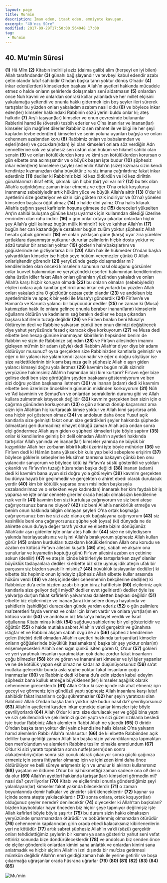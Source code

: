 ```yaml
---
layout: page
title: Mu'min
description: İman eden, itaat eden, emniyete kavuşan.
excerpt: "40'ncı Sûre"
modified: 2017-09-29T17:50:00.564948 17:00
tag: 
 - Mu'min
---
```


## 40. Mu'min Sûresi

**(1)** Hâ Mîm
**(2)** Kitabın indirilişi aziz (daima galib) alim (herşeyi en iyi bilen) Allah tarafındandır 
**(3)** günahı bağışlayandır ve tevbeyi kabul edendir azabı çetin olandır lutuf sahibidir O’ndan başka tanrı yoktur dönüş O’nadır
**(4)** inkar eden(lerden) kimselerden başkası Allah’ın ayetleri hakkında mücadele etmez o halde onların şehirlerde dolaşmaları seni aldatmasın
**(5)** onlardan önce Nuh kavmi ve onlardan sonraki kollar yalanladı ve her millet elçisini yakalamağa yeltendi ve onunla hakkı gidermek için boş şeyler ileri sürerek tartıştılar bu yüzden onları yakaladım azabım nasıl oldu
**(6)** ve böylece inkar eden(ler) kimseler hakkındaki Rabbinin sözü yerini buldu onlar ki; ateş halkıdır
**(7)** Arş’ı taşıyan(lar) kimseler ve onun çevresinde bulunanlar Rablerini hamd ile (överek) tesbih ederler ve O’na inanırlar ve inanan(lar) kimseler için mağfiret dilerler Rabbimiz sen rahmet ile ve bilgi ile her şeyi kapladın tevbe eden(leri) kimseleri ve senin yoluna uyanları bağışla ve onları cehennem azabından koru 
**(8)** Rabbimiz onları ve babalarından ve eşleri(nden) ve çocukları(ndan) iyi olan kimseleri onlara söz verdiğin Adn cennetlerine sok ve şüphesiz sen üstün olan hüküm ve hikmet sahibi olan sensin
**(9)** ve onları kötülüklerden koru ve kimi sen kötülüklerden korursan o gün elbette ona acımışsındır ve o büyük başarı işte budur 
**(10)** şüphesiz inkar eden(lere) kimselere (şöyle) seslenilir	Allah’ın (size) kızması sizin kendi kendinize kızmanızdan daha büyüktür zira siz imana çağrılırdınız fakat inkar ederdiniz
**(11)** dediler ki Rabbimiz bizi iki kez öldürdün ve iki kez dirilttin günahlarımızı itiraf ettik, çıkmak için hiçbir (bir) yol var mı?
**(12)** bu tek olan Allah’a çağrıldığınız zaman inkar etmeniz ve eğer O’na ortak koşulursa inanmanız sebebiyledir artık hüküm yüce ve büyük Allah’a aittir
**(13)** O’dur ki ayetlerini size gösteriyor ve sizin için gökten rızık indiriyor ve (O’na) yönelen kimseden başkası öğüt almaz
**(14)** o halde dini yalnız O’na halis kılarak Allah’a çağırın şayet kafirlerin hoşuna gitmese de
**(15)** dereceleri yükselten Arş’ın sahibi buluşma gününe karşı uyarmak için kullarından dilediği üzerine emrinden olan ruhu indirir
**(16)** o gün onlar ortaya çıkarlar onlardan hiçbir şey Allah’a gizli kalmaz bugün mülk kimindir? tek ve kahhar Allah’ın
**(17)** bugün her can kazandığıyle cezalanır bugün zulüm yoktur şüphesiz Allah hesabı çabuk görendir
**(18)** ve onları yaklaşan güne (karşı) uyar zira yürekler gırtlaklara dayanmıştır yutkunur dururlar zalimlerin hiçbir dostu yoktur ve sözü tutulur bir aracıları yoktur
**(19)** gözlerin hain(bakışlar)ını ve göğüslerinde ne gizliyorlarsa bilir
**(20)** Allah hak ile hükmeder O’ndan başka yalvardıkları kimseler ise hiçbir şeye hüküm veremezler çünkü O Allah onlarişitendir görendir
**(21)** yeryüzünde gezip dolaşmadılar mı? kendilerinden olan önceki kimselerin sonunun nasıl olduğunu görsünler onlar kuvvet bakımından ve yeryüzündeki eserleri bakımından kendilerinden daha üstün idiler fakat Allah onları günahları yüzünden yakaladı ve onları Allah’a karşı hiçbir koruyan olmadı
**(22)** bu onların olmaları (sebebiyledir) elçileri onlara açık kanıtlar getirirdi ama inkar ediyorlardı bu yüzden Allah onları yakaladı zira O güçlüdür cezası çetin olandır
**(23)** ve andolsun biz ayetlerimizle ve apaçık bir yetki ile Musa’yı gönderdik 
**(24)** Fir’avn’e ve Haman’a ve Karun’a yalancı bir büyücüdür dediler
**(25)** ne zaman ki (Musa) katımızdan hakk ile onlara gelince onunla beraber inanan(ların) kimselerin oğullarını öldürün ve kadınlarını sağ bırakın dediler ve boşa çıkandan başkası kafirlerin tuzağı değildir 
**(26)** ve Fir’avn bırakın beni Musa’yı öldüreyim dedi ve Rabbine yalvarsın çünkü ben onun dininizi değiştirecek diye yahut yeryüzünde fesad çıkaracak diye korkuyorum
**(27)** ve Musa dedi elbette ben hesap gününe inanmayan kibirlilerin hepsinden benim de Rabbim ve sizin de Rabbinize sığındım
**(28)** ve Fir’avn ailesinden imanını gizleyen mü’min bir adam (şöyle) dedi Rabbim Allah’tır diyor diye bir adamı öldürüyor musunuz? oysa gerçekten size Rabbinizden kanıtlarla gelmiştir ve eğer o bir yalancı ise yalanı kendi zararınadır ve eğer o doğru söylüyor ise size va’dettiklerinin bir kısmı başınıza gelir şüphesiz Allah o aşırı giden yalancı kimseyi doğru yola iletmez
**(29)** kavmim bugün mülk sizindir yeryüzüne hakimsiniz Allâh’ın hışmından bizi kim kurtarır? Fir’avn eğer bize gelirse dedi ben size gördüğüm şeyden başkasını göstermiyorum ve ben sizi doğru yoldan başkasına iletmem
**(30)** ve inanan (adam) dedi ki kavmim elbette ben üzerinize öncekilerin gününün mislinden korkuyorum
**(31)** Nûh ve ’Ad kavminin ve Semud’un ve onlardan sonrakilerin durumu gibi ve Allah kullara zulmetmek isteyecek değildir 
**(32)** kavmim gerçekten ben sizin için o çağırma gününden korkuyorum
**(33)** o gün arkanızı dönüp kaçarsınız ama sizin için Allahtan hiç kurtaracak kimse yoktur ve Allah kimi şaşırtırsa artık ona hiçbir yol gösteren olmaz
**(34)** ve andolsun daha önce Yusuf açık kanıtlarla size gelmişti fakat onun size getirdikleri şeyler hakkında şüphede (olmaktan) geri durmadınız nihayet öldüğü zaman Allah asla ondan sonra elçi göndermez  Allah aşırı giden o şüpheci kimseleri işte böyle saptırır
**(35)** onlar ki kendilerine gelmiş bir delil olmadan Allah’ın ayetleri hakkında tartışırlar Allah yanında ve inanan(lar) kimseler yanında ne büyük bir kızgınlıktır Allah her zorbanın kibirli kalbi üzerini işte böyle mühürler
**(36)** ve Fir’avn dedi ki Hâmân bana yüksek bir kule yap belki sebeplere erişirim
**(37)** böylece göklerin sebeplerine Musâ’nın tanrısına bakayım çünkü ben onu yalancıdır sanıyorum ve böylece kötü işi Fir’avn’a süslü gösterildi ve yoldan çıkarıldı ve Fir’avn’ın tuzağı hüsrandan başka değildi
**(38)** inanan (adam) dedi ki kavmim bana uyun sizi doğru yola götüreyim
**(39)** kavmim gerçekten bu dünya hayatı bir geçinmedir ve gerçekten o ahiret ebedi olarak durulacak yerdir
**(40)** kim bir kötülük yaparsa onun mislinden başkasıyla cezalandırılmaz ve o erkekten veya kadın(dan) inanarak her kim faydalı bir iş yaparsa ve işte onlar cennete girerler orada hesabı olmaksızın kendilerine rızık verilir
**(41)** kavmim ben sizi kurtuluşa çağırıyorum ve siz beni ateşe çağırıyorsunuz bana ne oluyor? 
**(42)** siz beni Allah’a nankörlük etmeğe ve benim onun hakkında bilgim olmayan şeyleri O’na ortak koşmağa çağırıyorsunuz ben ise sizi aziz olana çok bağışlayana çağırıyorum
**(43)** siz kesinlikle beni ona çağırıyorsunuz şüphe yok (oysa) (ki) dünyada ne de ahirette onun du’aya değer tarafı yoktur ve elbette bizim dönüşümüz Allah’adır aşırı gidenler işte onlar ateş halkıdır
**(44)** size ne söylediysem yakında hatırlayacaksınız ve işimi Allah’a bırakıyorum şüphesiz Allah kulları görür
**(45)** onların kurdukları tuzakların kötülüklerinden Allah onu korudu ve azabın en kötüsü Fir’avn ailesini kuşattı
**(46)** ateş, sabah ve akşam ona sunulurlar ve kıyametin koptuğu günü Fir’avn ailesini azabın en çetinine sokun (denilir)
**(47)** ve ateşin içinde birbirleriyle tartışırlarken zayıf olanlar büyüklük taslayanlara dediler ki elbette biz size uymuş idik ateşin ufak bir parçasını siz bizden savabilir misiniz?
**(48)** büyüklük taslayanlar dedi(ler) ki elbette biz hepimiz onun içindeyiz şüphesiz Allah elbette kullar arasında hüküm verdi
**(49)** ve ateş içindekiler cehennemin bekçilerine dedi(ler) ki Rabbinize du’a edin bizden azabı bir gün biraz hafifletsin 
**(50)** elçileriniz açık kanıtlarla size geliyor değil miydi? dediler evet (gelirlerdi) dediler öyle ise yalvar(ıp dur)un fakat kafirlerin yalvarması dalaletten başkası değildir
**(51)** elbette biz elçilerimize ve inanan(lara) kimselere dünya hayatında ve şahidlerin (şahidliğe) duracakları günde yardım ederiz 
**(52)** o gün zalimlere ma’zeretleri fayda vermez ve onlar için la’net vardır ve onlara yurt(lar)ın en kötüsü vardır
**(53)** ve andolsun biz Musa’ya hidayet verdik ve İsrail oğullarına Kitabı miras kıldık 
**(54)** sağduyu sahiplerine bir yol göstericidir ve öğüttür
**(55)** o halde mutlaka sabret Allah’ın va’di gerçektir ve günahına istiğfar et ve Rabbini akşam sabah övgü ile an 
**(56)** şüphesiz kendilerine gelen (hiçbir) delil olmadan Allah’ın ayetleri hakkında tartışan(lar) kimseler onların göğüslerinde büyüklük (taslamaktan) başka bir şey yoktur onlar(ın) erişemeyecekleri Allah’a sen sığın çünkü işiten gören O, O’dur 
**(57)** gökleri ve yeri yaratmak insanları yaratmaktan çok daha zordur fakat insanların çoğu bilmezler
**(58)** kör ve gören ve inanan(lar) kimseler ve iyi işler yapanlar ve ne de kötülük yapan eşit olmaz ne kadar az düşünüyorsunuz
**(59)** sa’at mutlaka gelecektir bunda asla şüphe yoktur fakat insanların çoğu inanmazlar
**(60)** ve Rabbiniz dedi ki bana du’a edin sizden kabul edeyim  şüphesiz bana kulluk etmeğe büyüklenen(ler) kimseler aşağılık olarak cehenneme gireceklerdir
**(61)** Allah O’dur ki size içinde istirahat etmeniz için geceyi ve görmeniz için gündüzü yaptı şüphesiz Allah insanlara karşı lutuf sahibidir fakat insanların çoğu şükretmezler
**(62)** her şeyin yaratıcısı olan Rabbiniz Allah O’ndan başka tanrı yoktur işte budur nasıl da? çevriliyorsunuz
**(63)** Allah’ın ayetlerini kasden inkar etmekte olanlar kimseler işte böyle çevriliyorlardı
**(64)** Allah O’dur ki arzı size durulacak yer ve göğü bina yaptı ve sizi şekillendirdi ve şekillerinizi güzel yaptı ve sizi güzel rızıklarla besledi işte budur Rabbiniz Allah alemlerin Rabbi Allah ne yücedir
**(65)** O diridir O’ndan başka tanrı yoktur dini yalnız kendisine halis kılarak O’na yalvarın hamd alemlerin Rabbi Allah’a mahsustur
**(66)** de ki elbette Rabbimden açık deliller bana geldiği zaman Allah’tan başka sizin yalvardıklarınıza tapmaktan ben men’olundum ve alemlerin Rabbine teslim olmakla emrolundum 
**(67)** O’dur ki sizi yarattı topraktan sonra nutfe(sperm)den sonra alaka(embriyo)dan sonra sizi çocuk olarak çıkarıyor sonra güçlü çağınıza ermeniz için sonra ihtiyarlar olmanız için ve içinizden kimi daha önce öldürülüyor ve belli süreye erişmeniz için ve umulur ki aklınızı kullanırsınız
**(68)** yaşatan ve öldüren O’dur bir işi hükmettiği zaman sadece ona ol! der o da olur
**(69)** Allah’ın ayetleri hakkında tartışan(ları) kimseleri görmedin mi? nasıl da? çevriliyorlar
**(70)** Kitabı ve elçilerimizi onunla gönderdiğimiz şeyi yalanlayan(lar) kimseler fakat yakında bileceklerdir
**(71)** o zaman boyunlarında demir halkalar ve zincirler sürüklenceklerdir
**(72)** kaynar su içinde sonra ateşte yakılacaklardır
**(73)** sonra onlara, ortak koşuyor(lar) olduğunuz şeyler nerede? denilecektir
**(74)** diyecekler ki Allah’tan başkaları? bizden kayboldular hayır önceden biz hiçbir şeye tapmıyor değilmişiz işte Allah kafirleri böyle böyle şaşırtır
**(75)** bu durum sizin hakkı olmaksızın yeryüzünde şımarmanızdan ötürüdür ve böbürlenmiş olmanızdan ötürüdür 
**(76)** cehennemin kapılarından girin orada ebedi kalacaksınız kibirlenenlerin yeri ne kötüdür
**(77)** artık sabret şüphesiz Allah’ın va’di (sözü) gerçektir onları tehdidettiğimiz şeylerin bir kısmını ya sana gösteririz yahut seni vefat ettiririz sonunda bize döndürüleceklerdir
**(78)** ve andolsun biz senden önce de elçiler gönderdik onlardan kimini sana anlattık ve onlardan kimini sana anlatmadık ve hiçbir elçinin Allah’ın izni dışında bir mu’cize getirmesi mümkün değildir Allah’ın emri geldiği zaman hak ile yerine getirilir ve boşa çıkarmağa uğraşanlar orada hüsrana uğrarlar
**(79)** 
**(80)** 
**(81)** 
**(82)** 
**(83)** 
**(84)** 
**(85)** 

![Mu'min]({{site.url}}/images/altkenar.png)

